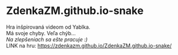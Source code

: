 # ZdenkaZM.github.io-snake

Hra inšpirovaná videom od Yablka.   
Má svoje chyby. Veľa chýb...  
_Na zlepšeniach sa ešte pracuje :)_     
LINK na hru:  https://zdenkazm.github.io/ZdenkaZM.github.io-snake/

